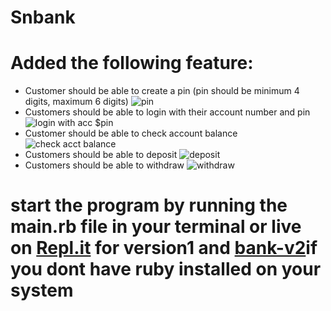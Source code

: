 # Snbank
# Added the following feature:
- Customer should be able to create a pin (pin should be minimum 4 digits, maximum 6 digits) ![pin](https://github.com/dyn4casie/snbank/tree/bank-v2/images/Screenshot%20(378).png)
- Customers should be able to login with their account number and pin ![login with acc $pin](https://github.com/dyn4casie/snbank/tree/bank-v2/images/Screenshot%20(379).png)
- Customer should be able to check account balance ![check acct balance](https://github.com/dyn4casie/snbank/tree/bank-v2/images/Screenshot%20(380).png)
- Customers should be able to deposit ![deposit](https://github.com/dyn4casie/snbank/tree/bank-v2/images/Screenshot%20(381).png)
- Customers should be able to withdraw ![withdraw](https://github.com/dyn4casie/snbank/tree/bank-v2/images/Screenshot%20(383).png)
# 
# start the program by running the main.rb file in your terminal or live on [Repl.it](https://repl.it/repls/HeartfeltLeanData) for version1 and [bank-v2](https://repl.it/@dyn4casie/snbank-v2)if you dont have ruby installed on your system